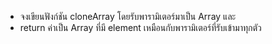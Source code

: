 - จงเขียนฟังก์ชัน cloneArray โดยรับพารามิเตอร์มาเป็น Array และ
- return ค่าเป็น Array ที่มี element เหมือนกับพารามิเตอร์ที่รับเข้ามาทุกตัว
